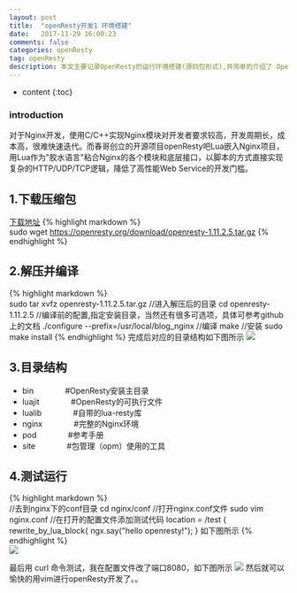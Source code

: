 ```yaml
---
layout: post
title:  "openResty开发1 环境搭建"
date:   2017-11-29 16:00:23
comments: false
categories: openResty
tag: openResty
description: 本文主要记录OpenResty的运行环境搭建(源码包形式),并简单的介绍了 OpenResty                                                          
---
```

* content
{:toc}
### introduction

对于Nginx开发，使用C/C++实现Nginx模块对开发者要求较高，开发周期长，成本高，很难快速迭代。而春哥创立的开源项目openResty吧Lua嵌入Nginx项目，
用Lua作为"胶水语言"粘合Nginx的各个模块和底层接口，以脚本的方式直接实现复杂的HTTP/UDP/TCP逻辑，降低了高性能Web Service的开发门槛。

## 1.下载压缩包
[下载地址](https://openresty.org/download/openresty-1.11.2.5.tar.gz)
{% highlight markdown %}  
sudo wget https://openresty.org/download/openresty-1.11.2.5.tar.gz
{% endhighlight %} 
## 2.解压并编译
{% highlight markdown %}  
sudo tar xvfz openresty-1.11.2.5.tar.gz
//进入解压后的目录
cd openresty-1.11.2.5 
//编译前的配置,指定安装目录，当然还有很多可选项，具体可参考github上的文档
./configure --prefix=/usr/local/blog_nginx
//编译
make
//安装
sudo make install
{% endhighlight %} 
完成后对应的目录结构如下图所示
![](https://bo07997.github.io/myBlog/styles/images/Blog/openResty1/1.png)

## 3.目录结构
* bin &ensp;&ensp;&ensp;&ensp;&ensp;&ensp;&ensp; #OpenResty安装主目录
* luajit &ensp;&ensp;&ensp;&ensp;&ensp;&ensp;&ensp; #OpenResty的可执行文件
* lualib &ensp;&ensp;&ensp;&ensp;&ensp;&ensp;&ensp; #自带的lua-resty库
* nginx &ensp;&ensp;&ensp;&ensp;&ensp;&ensp;&ensp; #完整的Nginx环境
* pod   &ensp;&ensp;&ensp;&ensp;&ensp;&ensp;&ensp; #参考手册
* site  &ensp;&ensp;&ensp;&ensp;&ensp;&ensp;&ensp; #包管理（opm）使用的工具

## 4.测试运行
{% highlight markdown %}  
//去到nginx下的conf目录
cd nginx/conf
//打开nginx.conf文件
sudo vim nginx.conf
//在打开的配置文件添加测试代码
 location = /test {
          rewrite_by_lua_block{
         ngx.say("hello openresty!");
     }
如下图所示
{% endhighlight %}   
![](https://bo07997.github.io/myBlog/styles/images/Blog/openResty1/2.png)

最后用 curl 命令测试，我在配置文件改了端口8080，如下图所示
![](https://bo07997.github.io/myBlog/styles/images/Blog/openResty1/3.png)
然后就可以愉快的用vim进行openResty开发了。。

